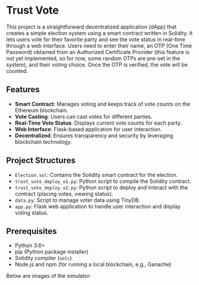 # Trust Vote

This project is a straightforward decentralized application (dApp) that creates a simple election system using a smart contract written in Solidity. It lets users vote for their favorite party and see the vote status in real-time through a web interface. Users need to enter their name, an OTP (One Time Password) obtained from an Authorized Certificate Provider (this feature is not yet implemented, so for now, some random OTPs are pre-set in the system), and their voting choice. Once the OTP is verified, the vote will be counted.

## Features
- **Smart Contract**: Manages voting and keeps track of vote counts on the Ethereum blockchain.
- **Vote Casting**: Users can cast votes for different parties.
- **Real-Time Vote Status**: Displays current vote counts for each party.
- **Web Interface**: Flask-based application for user interaction.
- **Decentralized**: Ensures transparency and security by leveraging blockchain technology.

## Project Structures
- `Election.sol`: Contains the Solidity smart contract for the election.
- `trust_vote_deploy_o1.py`: Python script to compile the Solidity contract.
- `trust_vote_deploy_o2.py`: Python script to deploy and interact with the contract (placing votes, viewing status).
- `data.py`: Script to manage voter data using TinyDB.
- `app.py`: Flask web application to handle user interaction and display voting status.

## Prerequisites
- Python 3.6+
- pip (Python package installer)
- Solidity compiler (`solc`)
- Node.js and npm (for running a local blockchain, e.g., Ganache)

Below are images of the simulator:

